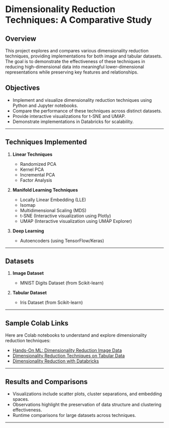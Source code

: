 # Dimensionality Reduction Techniques: A Comparative Study

## Overview
This project explores and compares various dimensionality reduction techniques, providing implementations for both image and tabular datasets. The goal is to demonstrate the effectiveness of these techniques in reducing high-dimensional data into meaningful lower-dimensional representations while preserving key features and relationships.

## Objectives
- Implement and visualize dimensionality reduction techniques using Python and Jupyter notebooks.
- Compare the performance of these techniques across distinct datasets.
- Provide interactive visualizations for t-SNE and UMAP.
- Demonstrate implementations in Databricks for scalability.

---

## Techniques Implemented
1. **Linear Techniques**
   - Randomized PCA
   - Kernel PCA
   - Incremental PCA
   - Factor Analysis

2. **Manifold Learning Techniques**
   - Locally Linear Embedding (LLE)
   - Isomap
   - Multidimensional Scaling (MDS)
   - t-SNE (Interactive visualization using Plotly)
   - UMAP (Interactive visualization using UMAP Explorer)

3. **Deep Learning**
   - Autoencoders (using TensorFlow/Keras)

---

## Datasets
1. **Image Dataset**
   - MNIST Digits Dataset (from Scikit-learn)

2. **Tabular Dataset**
   - Iris Dataset (from Scikit-learn)
---

## Sample Colab Links
Here are Colab notebooks to understand and explore dimensionality reduction techniques:

- [Hands-On ML: Dimensionality Reduction Image Data](https://colab.research.google.com/drive/14gkaANyTZD3zUaVyD44n2m-Wgav1k6xm?usp=sharing)
- [Dimensionality Reduction Techniques on Tabular Data](https://colab.research.google.com/drive/1fVu56sjgW-htJsGcOeT_o4aY93Jf5HR9?usp=sharing)
- [Dimensionality Reduction with Databricks](https://colab.research.google.com/drive/1CZs-lgKPjoR4u71DN81n-K--M-rkFSky?usp=sharing)

---

## Results and Comparisons
- Visualizations include scatter plots, cluster separations, and embedding spaces.
- Observations highlight the preservation of data structure and clustering effectiveness.
- Runtime comparisons for large datasets across techniques.

---

